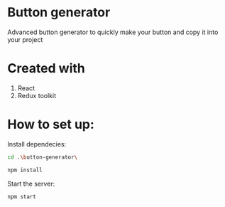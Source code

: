 # Button generator
Advanced button generator to quickly make your button and copy it into your project

# Created with
  1. React
  2. Redux toolkit

# How to set up:
Install dependecies:
```bash
cd .\button-generator\
```
```bash
npm install
```

Start the server:
```bash
npm start
```
